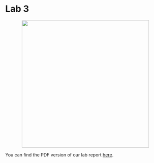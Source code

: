 Lab 3
=====

<p align="center">
  <img src="assets/images/racecar.png" height="400"/>
</p>

You can find the PDF version of our lab report [here](https://drive.google.com/file/d/1FVIkmWdaSe2OyTu_l8AlUdAgZb04LqoW/view?usp=sharing).

<p align="center">
	<object data="https://drive.google.com/file/d/1FVIkmWdaSe2OyTu_l8AlUdAgZb04LqoW/view?usp=sharing" width="700">
</p>